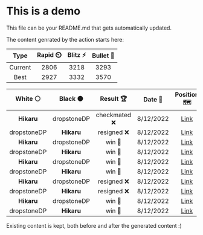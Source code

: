 # This is a demo

This file can be your README.md that gets automatically updated.

The content genrated by the action starts here:

<!--START_SECTION:chessStats-->
<!-- Automatically generated with https://github.com/Balastrong/chess-stats-action -->

| Type | Rapid ⏲️ | Blitz ⚡ | Bullet 🔫 |
|:---:|:---:|:---:|:---:|
| Current | 2806 | 3218 | 3293 |
| Best | 2927 | 3332 | 3570 |

| White ⚪ | Black ⚫ | Result 🏆 | Date 📅 | Position 🗺️ | Type 🕕 |
|:---:|:---:|:---:|:---:|:---:|:---:|
| **Hikaru** | dropstoneDP | checkmated ❌ | 8/12/2022 | <a href="http://www.ee.unb.ca/cgi-bin/tervo/fen.pl?select=8/8/Kq6/2k5/8/8/8/8 w - -">Link</a> | Bullet |
| dropstoneDP | **Hikaru** | resigned ❌ | 8/12/2022 | <a href="http://www.ee.unb.ca/cgi-bin/tervo/fen.pl?select=8/6R1/6p1/3k1p2/5P1p/5K2/8/8 b - -">Link</a> | Bullet |
| **Hikaru** | dropstoneDP | win 🥇 | 8/12/2022 | <a href="http://www.ee.unb.ca/cgi-bin/tervo/fen.pl?select=k1r2R2/P5P1/8/8/2b1p3/4K3/2p5/R7 b - -">Link</a> | Bullet |
| dropstoneDP | **Hikaru** | win 🥇 | 8/12/2022 | <a href="http://www.ee.unb.ca/cgi-bin/tervo/fen.pl?select=6k1/2R2pBp/3P2pP/8/K2n4/1r3N2/r7/3R4 w - -">Link</a> | Bullet |
| **Hikaru** | dropstoneDP | win 🥇 | 8/12/2022 | <a href="http://www.ee.unb.ca/cgi-bin/tervo/fen.pl?select=r3q2r/p6Q/1p2pk2/8/2B1NBp1/5n2/PP3K2/R7 b - -">Link</a> | Bullet |
| dropstoneDP | **Hikaru** | win 🥇 | 8/12/2022 | <a href="http://www.ee.unb.ca/cgi-bin/tervo/fen.pl?select=R7/5pk1/P5p1/2p5/2K5/8/r6p/8 w - -">Link</a> | Bullet |
| **Hikaru** | dropstoneDP | resigned ❌ | 8/12/2022 | <a href="http://www.ee.unb.ca/cgi-bin/tervo/fen.pl?select=4r1k1/pp3pp1/8/P5Pp/8/N1p2qP1/2Q5/4RK2 w - -">Link</a> | Bullet |
| dropstoneDP | **Hikaru** | resigned ❌ | 8/12/2022 | <a href="http://www.ee.unb.ca/cgi-bin/tervo/fen.pl?select=8/4P1k1/5p2/3p1K2/8/2r2P2/8/4R3 b - -">Link</a> | Bullet |
| **Hikaru** | dropstoneDP | win 🥇 | 8/12/2022 | <a href="http://www.ee.unb.ca/cgi-bin/tervo/fen.pl?select=5r2/R3R3/1p3n1k/5rp1/P4P2/1P1B2P1/1KP5/8 b - -">Link</a> | Bullet |
| dropstoneDP | **Hikaru** | win 🥇 | 8/12/2022 | <a href="http://www.ee.unb.ca/cgi-bin/tervo/fen.pl?select=8/8/3p1rp1/2kPp3/p1p1P2P/1nP1K3/4B3/1R6 w - -">Link</a> | Blitz |

<!--END_SECTION:chessStats-->

Existing content is kept, both before and after the generated content :)
